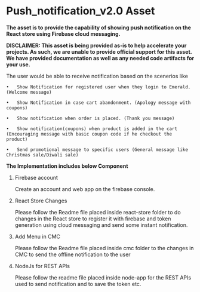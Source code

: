 # Push_notification_v2.0 Asset

**The asset is to provide the capability of showing push notification on the React store using Firebase cloud messaging.**

**DISCLAIMER: This asset is being provided as-is to help accelerate your projects. As such, we are unable to provide official support for this asset. We have provided documentation as well as any needed code artifacts for your use.**


The user would be able to receive notification based on the scenerios like 

    •	Show Notification for registered user when they login to Emerald. (Welcome message)

    •	Show Notification in case cart abandonment. (Apology message with coupons)

    •	Show notification when order is placed. (Thank you message)

    •	Show notification(coupons) when product is added in the cart (Encouraging message with basic coupon code if he checkout the product)

    •	Send promotional message to specific users (General message like Christmas sale/Diwali sale)


**The Implementation includes below Component**

 1. Firebase account
 
     Create an account and web app on the firebase console.
     
 2. React Store Changes
 
     Please follow the Readme file placed inside react-store folder to do changes in the React store to register it with firebase and token generation using cloud messaging and send some instant notification.
   
3. Add Menu in CMC

     Please follow the Readme file placed inside cmc folder to the changes in CMC to send the offline notification to the user

4. NodeJs for REST APIs
   
    Please follow the readme file placed inside node-app for the REST APIs used to send notification and to save the token etc.
      




 
